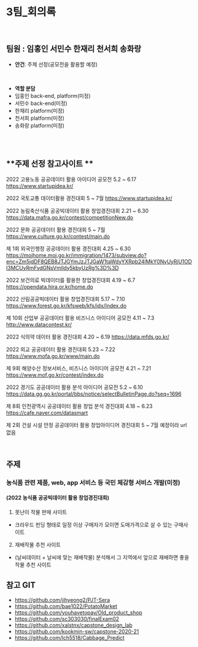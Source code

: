 <br>

# 3팀_회의록 #

<br>

## **팀원 : 임홍인 서민수 한재리 천서희 송화랑**
+ **안건**: 주제 선정(공모전을 활용할 예정)
<br>

+ **역할 분담**
+ 임홍인 back-end, platform(미정)
+ 서민수 back-end(미정)
+ 한재리 platform(미정)
+ 천서희 platform(미정)
+ 송화랑 platform(미정)
<br>


<br>

## **주제 선정 참고사이트 **
2022 고용노동 공공데이터 활용 아이디어 공모전 5.2 ~ 6.17
https://www.startupidea.kr/

2022 국토교통 데이터활용 경진대회 5 ~ 7월
https://www.startupidea.kr/

2022 농림축산식품 공공빅데이터 활용 창업경진대회 2.21 ~ 6.30
https://data.mafra.go.kr/contest/competitionNew.do

2022 문화 공공데이터 활용 경진대회 5 ~ 7월
https://www.culture.go.kr/contest/main.do

제 1회 외국인행정 공공데이터 활용 경진대회 4.25 ~ 6.30
https://mojhome.moj.go.kr/immigration/1473/subview.do?enc=Zm5jdDF8QEB8JTJGYmJzJTJGaW1taWdyYXRpb24lMkY0NyUyRjU1ODI3MCUyRmFydGNsVmlldy5kbyUzRg%3D%3D

2022 보건의료 빅데이터를 활용한 창업경진대회 4.19 ~ 6.7
https://opendata.hira.or.kr/home.do

2022 산림공공빅데이터 활용 창업경진대회 5.17 ~ 7.10
https://www.forest.go.kr/kfsweb/kfs/idx/Index.do

제 10회 산업부 공공데이터 활용 비즈니스 아이디어 공모전 4.11 ~ 7.3
http://www.datacontest.kr/

2022 식의약 데이터 활용 경진대회 4.20 ~ 6.19
https://data.mfds.go.kr/

2022 외교 공공데이터 활용 경진대회 5.23 ~ 7.22
https://www.mofa.go.kr/www/main.do

제 9회 해양수산 정보서비스, 비즈니스 아이디어 공모전 4.21 ~ 7.21
https://www.mof.go.kr/contest/index.do

2022 경기도 공공데이터 활용 분석 아이디어 공모전 5.2 ~ 6.10
https://data.gg.go.kr/portal/bbs/notice/selectBulletinPage.do?seq=1696

제 8회 인천광역시 공공데이터 활용 창업 분석 경진대회 4.18  ~ 6.23
https://cafe.naver.com/datasmart

제 2회 건설 시설 안정 공공데이터 활용 창업아이디어 경진대회 5  ~ 7월
예정이라 url 없음

<br>

 ## **주제**
  ### 농식품 관련 제품, web, app 서비스 등 국민 체감형 서비스 개발(미정)
  #### (2022 농식품 공공빅데이터 활용 창업경진대회)

1. 못난이 작물 판매 사이트
- 크라우드 펀딩 형태로 일정 이상 구매자가 모이면 도매가격으로 살 수 있는 구매사이트

2. 재배작물 추천 사이트
- (날씨데이터 + 날씨에 맞는 재배작물) 분석해서 그 지역에서 앞으로 재배하면 좋을 작물 추천 사이트

## **참고 GIT**
  + https://github.com/jihyeong2/PJT-Sera
  + https://github.com/bae1022/PotatoMarket
  + https://github.com/youhavetopay/Old_product_shop
  + https://github.com/sc303030/finalExam02
  + https://github.com/xalstnx/capstone_design_lab
  + https://github.com/kookmin-sw/capstone-2020-21
  + https://github.com/lch5518/Cabbage_Predict
 

